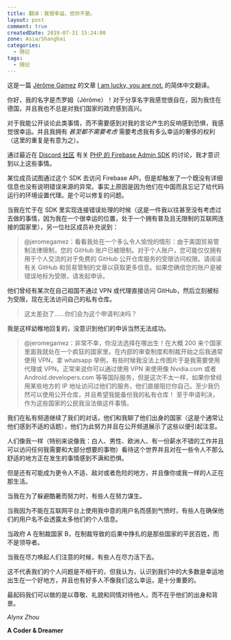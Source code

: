 ```yaml
---
title: 翻译：我很幸运，但你不是。
layout: post
comment: true
createdDate: 2019-07-31 15:24:00
zone: Asia/Shanghai
categories:
  - 随记
tags:
  - 随记
---
```

这是一篇 [Jérôme Gamez](https://dev.to/jeromegamez) 的文章 [I am lucky, you are not.](https://dev.to/jeromegamez/i-am-lucky-you-are-not-2eco) 的简体中文翻译。

<!--more-->

你好，我的名字是杰罗姆（Jérôme）！对于分享名字我感觉很自在，因为我住在德国，并且我也不总是对我们国家的政府感到高兴。

对于我能公开谈论此类事情，而不需要感到对我的言论产生的反响感到恐惧，我感觉很幸运。并且我拥有 *甚至都不需要考虑* 需要考虑我有多么幸运的奢侈的权利（这里的重复是有意为之）。

通过最近在 [Discord 社区](https://discord.gg/nbgVfty) 有关 [PHP 的 Firebase Admin SDK](https://github.com/kreait/firebase-php) 的讨论，我才意识到以上这些事情。

某位成员试图通过这个 SDK 去访问 Firebase API，但是却触发了一个既没有详细信息也没有说明错误来源的异常。事实上原因是因为他们在中国而且忘记了给代码运行的环境设置代理。是个可以修复的问题。

当我在忙于在 SDK 里实现连接错误处理的时候（这是一件我以往甚至没有考虑过去做的事情，因为我在一个很幸运的位置，处于一个拥有普及且无限制的互联网连接的国家里），另一位社区成员补充说到：

> @jeromegamez：看看我处在一个多么令人愉悦的情形：由于美国贸易管制法律限制，您的 GitHub 账户已被限制。对于个人账户，您可能仅仅拥有用于个人交流的对于免费的 GitHub 公开仓库服务的受限访问权限。请阅读有关 GitHub 和贸易管制的文章以获取更多信息。如果您确信您的账户是被错误地标为受限，请发起申诉。

他们曾经有某次在自己祖国不通过 VPN 或代理直接访问 GitHub，然后立刻被标为受限，现在无法访问自己的私有仓库。

> 这太差劲了……你们会为这个申请判决吗？

我是这样幼稚地回复的，没意识到他们的申诉当然无法成功。

> @jeromegamez：非常不幸，你没法选择在哪出生！在大概 200 来个国家里面我就处在一个疯狂的国家里。在内部的审查制度和制裁开始之后我通常使用 VPN，拿 whatsapp 举例，有些时候我没法上传图片于是我需要使用代理或 VPN。正常来说你可以通过使用 VPN 来使用像 Nvidia.com 或者 Android.developers.com 等等国际服务，但是这次不太一样，如果你曾经用某些地方的 IP 地址访问过他们的服务，他们直接阻拦你自己。至少我仍然可以使用公开仓库，并且希望我能备份我的私有仓库！
> 至于申请判决，作为这些国家的公民我没法做这件事情。

我们在私有频道继续了我们的对话，他们和我聊了他们出身的国家（这是个通常让他们感到不适的话题），他们为此努力并且在公开频道展示了这些以便引起注意。

人们像我一样（特别来说像我：白人、男性、欧洲人、有一份薪水不错的工作并且可以访问任何我需要和大部分想要的事物）看待这个世界并且对在一些令人不那么舒适的地方正在发生的事情感到不满和恐惧。

但是还有可能成为更令人不适、敌对或者危险的地方，并且像你或我一样的人正在那生活。

当我在为了躲避酷暑而努力时，有些人在努力谋生。

当我因为不能在互联网平台上使用我中意的用户名而感到气愤时，有些人在确保他们的用户名不会透露太多他们的个人信息。

当政府 A 在制裁国家 B，在制裁导致的后果中挣扎的是那些国家的平民百姓，而不是领导者。

当我在尽力唤起人们注意的时候，有些人在尽力活下去。

这不代表我们的个人问题是不相干的，但我认为，认识到我们中的大多数是幸运地出生在一个好地方，并且也有好多人不像我们这么幸运，是十分重要的。

最起码我们可以做的是以尊敬、礼貌和同情对待他人，而不在乎他们的出身和背景。

*Alynx Zhou*

**A Coder & Dreamer**
